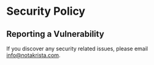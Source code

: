 # Security Policy

## Reporting a Vulnerability

If you discover any security related issues, please email info@notakrista.com.
